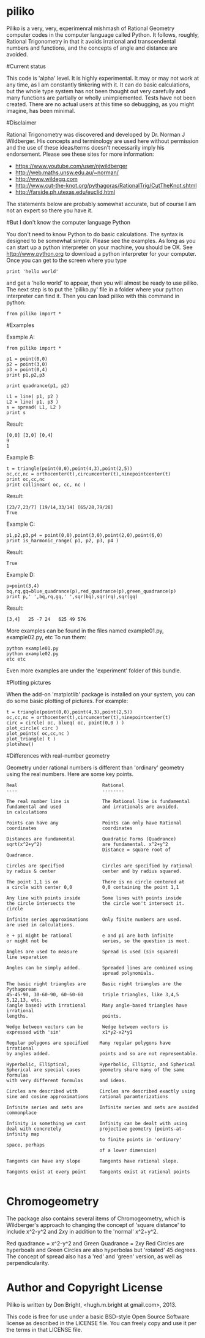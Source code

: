 piliko
======

Piliko is a very, very, experimenral mishmash of Rational Geometry computer 
codes in the computer language called Python. It follows, roughly,
Rational Trigonometry in that it avoids irrational and transcendental 
numbers and functions, and the concepts of angle and distance are 
avoided.

#Current status

This code is 'alpha' level. It is highly experimental. It may or may not 
work at any time, as I am constantly tinkering with it. It can do basic 
calculations, but the whole type system has not been thought out very 
carefully and many functions are partially or wholly unimplemented. 
Tests have not been created. There are no actual users at this time so 
debugging, as you might imagine, has been minimal.

#Disclaimer 

Rational Trigonometry was discovered and developed by Dr. Norman J 
Wildberger. His concepts and terminology are used here without 
permission and the use of these ideas/terms doesn't necessarily imply his 
endorsement. Please see these sites for more information:

* https://www.youtube.com/user/njwildberger
* http://web.maths.unsw.edu.au/~norman/
* http://www.wildegg.com
* http://www.cut-the-knot.org/pythagoras/RationalTrig/CutTheKnot.shtml
* http://farside.ph.utexas.edu/euclid.html

The statements below are probably somewhat accurate, but of course I am 
not an expert so there you have it.

#But I don't know the computer language Python

You don't need to know Python to do basic calculations. The syntax is
designed to be somewhat simple. Please see the examples. As long as you can
start up a python interpreter on your machine, you should be OK. See
http://www.python.org to download a python interpreter for your computer. 
Once you can get to the screen where you type 
	
	print 'hello world'

and get a 'hello world' to appear, then you will almost be ready to use 
piliko. The next step is to put the 'piliko.py' file in a folder where 
your python interpreter can find it. Then you can load piliko with this 
command in python:

	from piliko import *

#Examples

Example A:

	from piliko import *

	p1 = point(0,0)
	p2 = point(3,0)
	p3 = point(0,4)
	print p1,p2,p3

	print quadrance(p1, p2)

	L1 = line( p1, p2 )
	L2 = line( p1, p3 )
	s = spread( L1, L2 )
	print s

Result:

	[0,0] [3,0] [0,4]
	9
	1

Example B:

	t = triangle(point(0,0),point(4,3),point(2,5))
	oc,cc,nc = orthocenter(t),circumcenter(t),ninepointcenter(t)
	print oc,cc,nc
	print collinear( oc, cc, nc )
	
Result:

	[23/7,23/7] [19/14,33/14] [65/28,79/28]
	True

Example C:

	p1,p2,p3,p4 = point(0,0),point(3,0),point(2,0),point(6,0)
	print is_harmonic_range( p1, p2, p3, p4 )
	
Result:

	True

Example D:

	p=point(3,4)
	bq,rq,gq=blue_quadrance(p),red_quadrance(p),green_quadrance(p)
	print p,' ',bq,rq,gq,' ',sqr(bq),sqr(rq),sqr(gq)

Result:

	[3,4]   25 -7 24   625 49 576

More examples can be found in the files named example01.py, example02.py, etc
To run them:

	python example01.py
	python example02.py
	etc etc

Even more examples are under the 'experiment' folder of this bundle.

#Plotting pictures

When the add-on 'matplotlib' package is installed on your system, you can do
some basic plotting of pictures. For example:

	t = triangle(point(0,0),point(4,3),point(2,5))
	oc,cc,nc = orthocenter(t),circumcenter(t),ninepointcenter(t)
	circ = circle( oc, blueq( oc, point(0,0 ) )
	plot_circle( circ )
	plot_points( oc,cc,nc )
	plot_triangle( t )
	plotshow()

#Differences with real-number geometry

Geometry under rational numbers is different than 'ordinary' geometry using
the real numbers. Here are some key points.

```
Real                               Rational
----                               --------

The real number line is            The Rational line is fundamental
fundamental and used               and irrationals are avoided.
in calculations

Points can have any                Points can only have Rational
coordinates                        coordinates

Distances are fundamental          Quadratic Forms (Quadrance)
sqrt(x^2+y^2)                      are fundamental. x^2+y^2
                                   Distance = square root of Quadrance.

Circles are specified              Circles are specified by rational 
by radius & center                 center and by radius squared.

The point 1,1 is on                There is no circle centered at
a circle with center 0,0           0,0 containing the point 1,1

Any line with points inside        Some lines with points inside
the circle intersects the          the circle won't intersect it.
circle

Infinite series approximations     Only finite numbers are used.
are used in calculations.

e + pi might be rational           e and pi are both infinite 
or might not be                    series, so the question is moot.

Angles are used to measure         Spread is used (sin squared)
line separation

Angles can be simply added.        Spreaded lines are combined using
                                   spread polynomials.

The basic right triangles are      Basic right triangles are the Pythagorean
45-45-90, 30-60-90, 60-60-60       triple triangles, like 3,4,5  5,12,13, etc. 
(angle based) with irrational      Many angle-based triangles have irrational 
lengths.                           points.

Wedge between vectors can be       Wedge between vectors is 
expressed with 'sin'               x1*y2-x2*y1

Regular polygons are specified    Many regular polygons have irrational
by angles added.                  points and so are not representable.

Hyperbolic, Elliptical,           Hyperbolic, Elliptic, and Spherical
Spherical are special cases       geometry share many of the same formulas
with very different formulas      and ideas.

Circles are described with        Circles are described exactly using
sine and cosine approximations    rational paramterizations

Infinite series and sets are      Infinite series and sets are avoided
commonplace

Infinity is something we cant     Infinity can be dealt with using
deal with concretely              projective geometry (points-at-infinity map
                                  to finite points in 'ordinary' space, perhaps
                                  of a lower dimension)

Tangents can have any slope       Tangents have rational slope.

Tangents exist at every point     Tangents exist at rational points


```                               

Chromogeometry
==============

The package also contains several items of Chromogeometry, which is 
Wildberger's approach to changing the concept of 'square distance'
to include x^2-y^2 and 2*x*y in addition to the 'normal' x^2+y^2.

Red quadrance = x^2-y^2 and Green Quadrance = 2*x*y Red Circles are 
hyperboals and Green Circles are also hyperbolas but 'rotated' 45 
degrees. The concept of spread also has a 'red' and 'green' version, as 
well as perpendicularity.

Author and Copyright License
============================

Piliko is written by Don Bright, <hugh.m.bright at gmail.com>, 2013.

This code is free for use under a basic BSD-style Open Source Software 
license as described in the LICENSE file. You can freely copy and use it
per the terms in that LICENSE file.
